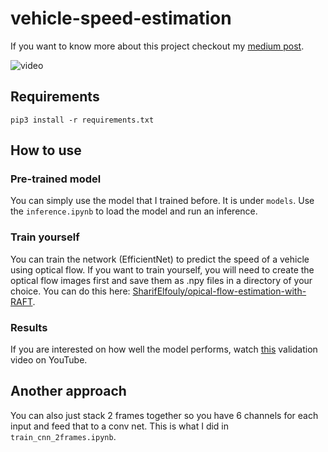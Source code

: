 # vehicle-speed-estimation

If you want to know more about this project checkout my [medium post](https://medium.com/p/18b41babda4c/edit).

![video](vis/pred_label_vis.gif)


## Requirements
```Shell
pip3 install -r requirements.txt
```

## How to use

### Pre-trained model

You can simply use the model that I trained before. It is under `models`. Use the `inference.ipynb` to load the model and run an inference.

### Train yourself

You can train the network (EfficientNet) to predict the speed of a vehicle using optical flow. If you want to train yourself, you will need to create the optical flow images first and save them as .npy files in a directory of your choice. You can do this here: [SharifElfouly/opical-flow-estimation-with-RAFT](https://github.com/SharifElfouly/opical-flow-estimation-with-RAFT).

### Results

If you are interested on how well the model performs, watch [this](https://www.youtube.com/watch?v=_Pas8v2dbdc) validation video on YouTube.

## Another approach

You can also just stack 2 frames together so you have 6 channels for each input and feed that to a conv net. This is what I did in `train_cnn_2frames.ipynb`.